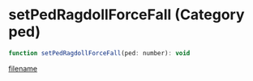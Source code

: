 # setPedRagdollForceFall (Category ped)

```js
function setPedRagdollForceFall(ped: number): void
```

[filename](setPedRagdollForceFall_m.md ':include')